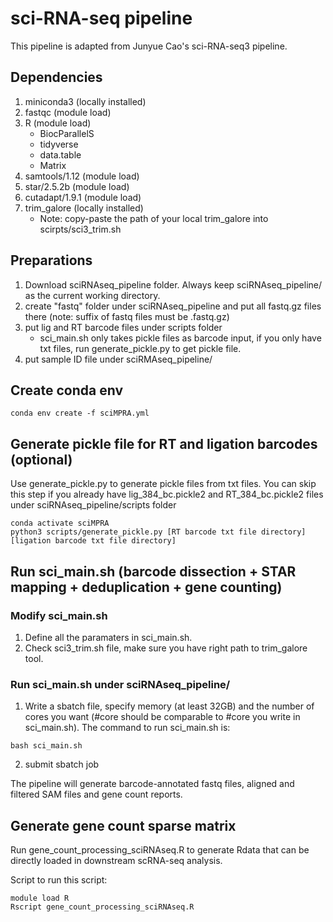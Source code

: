 # sci-RNA-seq pipeline
This pipeline is adapted from Junyue Cao's sci-RNA-seq3 pipeline. 
## Dependencies
1. miniconda3 (locally installed)
2. fastqc (module load)
3. R (module load)
    * BiocParallelS
    * tidyverse
    * data.table
    * Matrix
4. samtools/1.12 (module load)
5. star/2.5.2b (module load)
6. cutadapt/1.9.1 (module load)
7. trim_galore (locally installed)
    * Note: copy-paste the path of your local trim_galore into scirpts/sci3_trim.sh

## Preparations
1. Download sciRNAseq_pipeline folder. Always keep sciRNAseq_pipeline/ as the current working directory.
2. create "fastq" folder under sciRNAseq_pipeline and put all fastq.gz files there (note: suffix of fastq files must be .fastq.gz)
3. put lig and RT barcode files under scripts folder
    * sci_main.sh only takes pickle files as barcode input, if you only have txt files, run generate_pickle.py to get pickle file.
4. put sample ID file under sciRMAseq_pipeline/


## Create conda env
```
conda env create -f sciMPRA.yml
```



## Generate pickle file for RT and ligation barcodes (optional)

Use generate_pickle.py to generate pickle files from txt files. 
You can skip this step if you already have lig_384_bc.pickle2 and RT_384_bc.pickle2 files under sciRNAseq_pipeline/scripts folder

```
conda activate sciMPRA
python3 scripts/generate_pickle.py [RT barcode txt file directory] [ligation barcode txt file directory]
```

## Run sci_main.sh (barcode dissection + STAR mapping + deduplication + gene counting)

### Modify sci_main.sh 
1. Define all the paramaters in sci_main.sh. 
2. Check sci3_trim.sh file, make sure you have right path to trim_galore tool. 

### Run sci_main.sh under sciRNAseq_pipeline/
1. Write a sbatch file, specify memory (at least 32GB) and the number of cores you want (#core should be comparable to #core you write in sci_main.sh). The command to run sci_main.sh is:
```
bash sci_main.sh
```
2. submit sbatch job

The pipeline will generate barcode-annotated fastq files, aligned and filtered SAM files and gene count reports. 

## Generate gene count sparse matrix
Run gene_count_processing_sciRNAseq.R to generate Rdata that can be directly loaded in downstream scRNA-seq analysis. 

Script to run this script:

```
module load R
Rscript gene_count_processing_sciRNAseq.R
```

